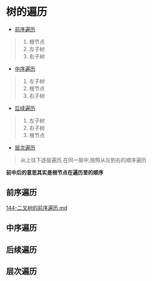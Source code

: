# 树的遍历

- [前序遍历](#前序遍历)

> 1. 根节点
> 2. 左子树
> 3. 右子树

- [中序遍历](#中序遍历)

> 1. 左子树
> 2. 根节点
> 3. 右子树

- [后续遍历](#后续遍历)

> 1. 左子树
> 2. 右子树
> 3. 根节点

- [层次遍历](#层次遍历)

> 从上往下逐层遍历,在同一层中,按照从左到右的顺序遍历

**前中后的意思其实是根节点在遍历里的顺序**

## 前序遍历

 [144-二叉树的前序遍历.md](../../04-leetcode/144-二叉树的前序遍历.md) 

## 中序遍历

## 后续遍历

## 层次遍历